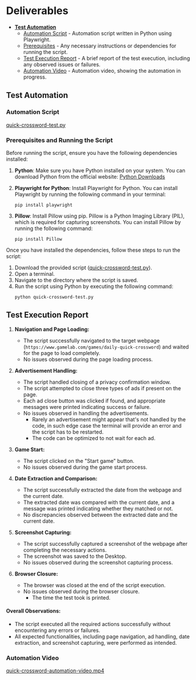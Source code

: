 # Deliverables
  - [**Test Automation**](#test-automation)
    - [Automation Script](#automation-script) - Automation script written in Python using Playwright.
    - [Prerequisites](#prerequisites-and-running-the-script) - Any necessary instructions or dependencies for running the script.
    - [Test Execution Report](#test-execution-report) - A brief report of the test execution, including any observed issues or failures.
    - [Automation Video](#automation-video) - Automation video, showing the automation in progress.

## Test Automation

### Automation Script
[quick-crossword-test.py](https://github.com/heavenly-13/quick-crossword-test/blob/main/quick-crossword-test.py)

### Prerequisites and Running the Script

Before running the script, ensure you have the following dependencies installed:

1. **Python**: Make sure you have Python installed on your system. You can download Python from the official website: [Python Downloads](https://www.python.org/downloads/)

2. **Playwright for Python**: Install Playwright for Python. You can install Playwright by running the following command in your terminal:
   ```
   pip install playwright
   ```

3. **Pillow**: Install Pillow using pip. Pillow is a Python Imaging Library (PIL), which is required for capturing screenshots. You can install Pillow by running the following command:
   ```
   pip install Pillow
   ```

Once you have installed the dependencies, follow these steps to run the script:

1. Download the provided script ([quick-crossword-test.py](https://github.com/heavenly-13/quick-crossword-test/blob/main/quick-crossword-test.py)).
2. Open a terminal.
3. Navigate to the directory where the script is saved.
4. Run the script using Python by executing the following command:
   ```
   python quick-crossword-test.py
   ```
   
## Test Execution Report

1. **Navigation and Page Loading:**
   - The script successfully navigated to the target webpage (`https://www.gamelab.com/games/daily-quick-crossword`) and waited for the page to load completely.
   - No issues observed during the page loading process.

2. **Advertisement Handling:**
     - The script handled closing of a privacy confirmation window.
   - The script attempted to close three types of ads if present on the page.
   - Each ad close button was clicked if found, and appropriate messages were printed indicating success or failure.
   - No issues observed in handling the advertisements.
     - Rarely an advertisement might appear that's not handled by the code, in such edge case the terminal will provide an error and the script has to be restarted.
     - The code can be optimized to not wait for each ad.

4. **Game Start:**
   - The script clicked on the "Start game" button.
   - No issues observed during the game start process.

5. **Date Extraction and Comparison:**
   - The script successfully extracted the date from the webpage and the current date.
   - The extracted date was compared with the current date, and a message was printed indicating whether they matched or not.
   - No discrepancies observed between the extracted date and the current date.

6. **Screenshot Capturing:**
   - The script successfully captured a screenshot of the webpage after completing the necessary actions.
   - The screenshot was saved to the Desktop.
   - No issues observed during the screenshot capturing process.

7. **Browser Closure:**
   - The browser was closed at the end of the script execution.
   - No issues observed during the browser closure.
     - The time the test took is printed.

#### Overall Observations:
- The script executed all the required actions successfully without encountering any errors or failures.
- All expected functionalities, including page navigation, ad handling, date extraction, and screenshot capturing, were performed as intended.

### Automation Video
[quick-crossword-automation-video.mp4](https://github.com/heavenly-13/quick-crossword-test/blob/main/quick-crossword-automation-video.mp4)
